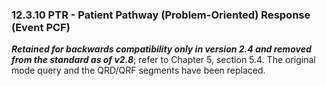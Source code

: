 ### 12.3.10 PTR - Patient Pathway (Problem-Oriented) Response (Event PCF) 

**_Retained for backwards compatibility only in version 2.4 and removed from the standard as of v2.8_**; refer to Chapter 5, section 5.4. The original mode query and the QRD/QRF segments have been replaced.
